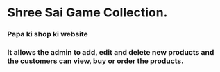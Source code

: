# Shree Sai Game Collection.
### Papa ki shop ki website
### It allows the admin to add, edit and delete new products and the customers can view, buy or order the products.
